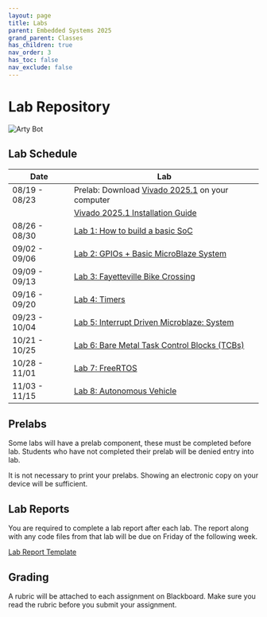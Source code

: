 ```yaml
---
layout: page
title: Labs
parent: Embedded Systems 2025
grand_parent: Classes
has_children: true
nav_order: 3
has_toc: false
nav_exclude: false
---
```


# Lab Repository

![Arty Bot](./assets/images/bot.gif)

## Lab Schedule

| Date          | Lab                                                 |
| ------------- | --------------------------------------------------- |
| 08/19 - 08/23 | Prelab: Download [Vivado 2025.1](https://www.xilinx.com/support/download/index.html/content/xilinx/en/downloadNav/vivado-design-tools/2025-1.html) on your computer |
|               | [Vivado 2025.1 Installation Guide](./assets/guides/VivadoGuide2024_1.pdf) |
| 08/26 - 08/30 | [Lab 1: How to build a basic SoC](./lab1)           |
| 09/02 - 09/06 | [Lab 2: GPIOs + Basic MicroBlaze System](./lab2)    |
| 09/09 - 09/13 | [Lab 3: Fayetteville Bike Crossing](./lab3)         |
| 09/16 - 09/20 | [Lab 4: Timers](./lab4)                             |
| 09/23 - 10/04 | [Lab 5: Interrupt Driven Microblaze: System](./lab5) |
| 10/21 - 10/25 | [Lab 6: Bare Metal Task Control Blocks (TCBs)](./lab6) |
| 10/28 - 11/01 | [Lab 7: FreeRTOS](./lab7)                           |
| 11/03 - 11/15 | [Lab 8: Autonomous Vehicle](./lab8)                 |

## Prelabs

Some labs will have a prelab component, these must be completed before lab. Students who have not completed their prelab will be denied entry into lab.

It is not necessary to print your prelabs. Showing an electronic copy on your device will be sufficient.

## Lab Reports

You are required to complete a lab report after each lab. The report along with any code files from that lab will be due on Friday of the following week.

[Lab Report Template](./assets/guides/report_template.docx)

## Grading

A rubric will be attached to each assignment on Blackboard. Make sure you read the rubric before you submit your assignment.

